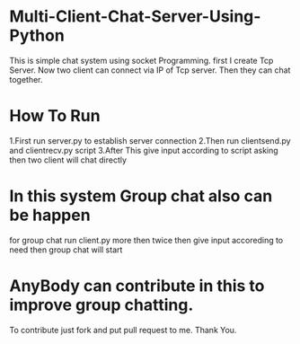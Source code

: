 # Multi-Client-Chat-Server-Using-Python
This is simple chat system using socket Programming.
first I create Tcp Server.
Now two client can connect via IP of Tcp server.
Then they can chat together.
# How To Run
1.First run server.py to establish server connection
2.Then run clientsend.py and clientrecv.py script
3.After This give input according to script asking then two client will chat directly
# In this system Group chat also can be happen
for group chat run client.py more then twice then give input accoreding to need then group chat will start
# AnyBody can contribute in this to improve group chatting.
To contribute just fork and put pull request to me.
Thank You.
